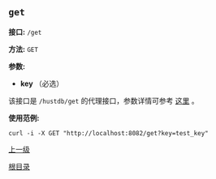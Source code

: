`get`
----------

**接口:** `/get`

**方法:** `GET`

**参数:** 

*  **key** （必选）  

该接口是 `/hustdb/get` 的代理接口，参数详情可参考 [这里](../hustdb/hustdb/get.md) 。

**使用范例:**

    curl -i -X GET "http://localhost:8082/get?key=test_key"

[上一级](../ha.md)

[根目录](../../index.md)